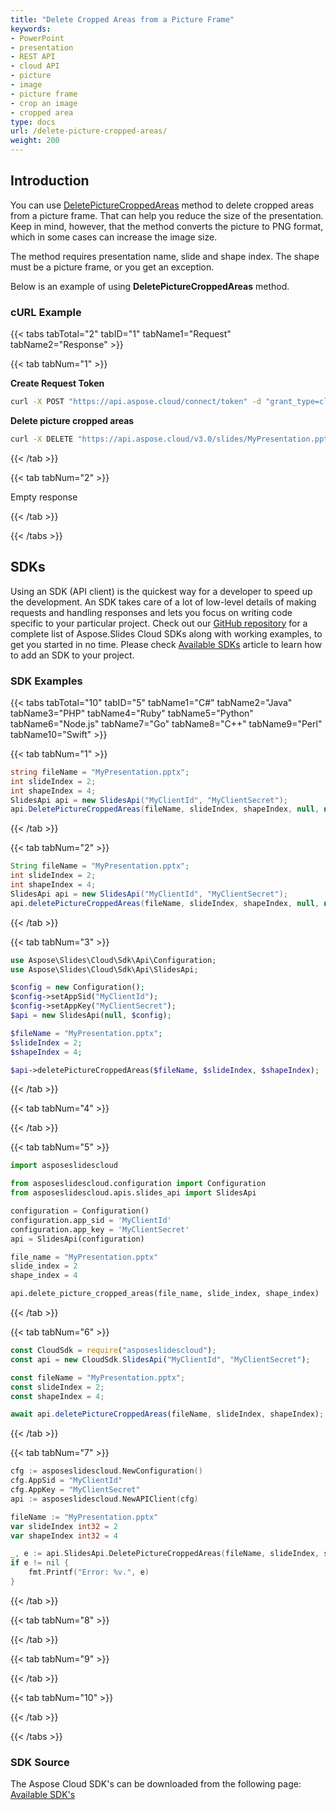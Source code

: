 ```yaml
---
title: "Delete Cropped Areas from a Picture Frame"
keywords:
- PowerPoint
- presentation
- REST API
- cloud API
- picture
- image
- picture frame
- crop an image
- cropped area
type: docs
url: /delete-picture-cropped-areas/
weight: 200
---
```


## **Introduction**

You can use [DeletePictureCroppedAreas](https://apireference.aspose.cloud/slides/#/Shapes/DeletePictureCroppedAreas) method to delete cropped areas from a picture frame.
That can help you reduce the size of the presentation. Keep in mind, however, that the method converts the picture to PNG format, which in some cases can increase the image size.

The method requires presentation name, slide and shape index. The shape must be a picture frame, or you get an exception.

Below is an example of using **DeletePictureCroppedAreas** method.

### **cURL Example**
{{< tabs tabTotal="2" tabID="1" tabName1="Request" tabName2="Response" >}}

{{< tab tabNum="1" >}}

**Create Request Token**

```sh
curl -X POST "https://api.aspose.cloud/connect/token" -d "grant_type=client_credentials&client_id=MyClientId&client_secret=MyClientSecret" -H "Content-Type: application/x-www-form-urlencoded" -H "Accept: application/json"
```

**Delete picture cropped areas**

```sh
curl -X DELETE "https://api.aspose.cloud/v3.0/slides/MyPresentation.pptx/slides/2/shapes/4/pictureCroppedAreas" -H "Authorization: Bearer <AuthToken>"
```

{{< /tab >}}

{{< tab tabNum="2" >}}

Empty response

{{< /tab >}}

{{< /tabs >}}
## **SDKs**
Using an SDK (API client) is the quickest way for a developer to speed up the development. An SDK takes care of a lot of low-level details of making requests and handling responses and lets you focus on writing code specific to your particular project. Check out our [GitHub repository](https://github.com/aspose-slides-cloud) for a complete list of Aspose.Slides Cloud SDKs along with working examples, to get you started in no time. Please check [Available SDKs](/slides/available-sdks/) article to learn how to add an SDK to your project.
### **SDK Examples**
{{< tabs tabTotal="10" tabID="5" tabName1="C#" tabName2="Java" tabName3="PHP" tabName4="Ruby" tabName5="Python" tabName6="Node.js" tabName7="Go" tabName8="C++" tabName9="Perl" tabName10="Swift" >}}

{{< tab tabNum="1" >}}

```csharp
string fileName = "MyPresentation.pptx";
int slideIndex = 2;
int shapeIndex = 4;
SlidesApi api = new SlidesApi("MyClientId", "MyClientSecret");
api.DeletePictureCroppedAreas(fileName, slideIndex, shapeIndex, null, null);
```

{{< /tab >}}

{{< tab tabNum="2" >}}

```java
String fileName = "MyPresentation.pptx";
int slideIndex = 2;
int shapeIndex = 4;
SlidesApi api = new SlidesApi("MyClientId", "MyClientSecret");
api.deletePictureCroppedAreas(fileName, slideIndex, shapeIndex, null, null, null);
```

{{< /tab >}}

{{< tab tabNum="3" >}}

```php
use Aspose\Slides\Cloud\Sdk\Api\Configuration;
use Aspose\Slides\Cloud\Sdk\Api\SlidesApi;

$config = new Configuration();
$config->setAppSid("MyClientId");
$config->setAppKey("MyClientSecret");
$api = new SlidesApi(null, $config);

$fileName = "MyPresentation.pptx";
$slideIndex = 2;
$shapeIndex = 4;

$api->deletePictureCroppedAreas($fileName, $slideIndex, $shapeIndex);
```

{{< /tab >}}

{{< tab tabNum="4" >}}

{{< /tab >}}

{{< tab tabNum="5" >}}

```python
import asposeslidescloud

from asposeslidescloud.configuration import Configuration
from asposeslidescloud.apis.slides_api import SlidesApi

configuration = Configuration()
configuration.app_sid = 'MyClientId'
configuration.app_key = 'MyClientSecret'
api = SlidesApi(configuration)

file_name = "MyPresentation.pptx"
slide_index = 2
shape_index = 4

api.delete_picture_cropped_areas(file_name, slide_index, shape_index)
```

{{< /tab >}}

{{< tab tabNum="6" >}}

```javascript
const CloudSdk = require("asposeslidescloud");
const api = new CloudSdk.SlidesApi("MyClientId", "MyClientSecret");

const fileName = "MyPresentation.pptx";
const slideIndex = 2;
const shapeIndex = 4;

await api.deletePictureCroppedAreas(fileName, slideIndex, shapeIndex);
```

{{< /tab >}}

{{< tab tabNum="7" >}}

```go
cfg := asposeslidescloud.NewConfiguration()
cfg.AppSid = "MyClientId"
cfg.AppKey = "MyClientSecret"
api := asposeslidescloud.NewAPIClient(cfg)

fileName := "MyPresentation.pptx"
var slideIndex int32 = 2
var shapeIndex int32 = 4

_, e := api.SlidesApi.DeletePictureCroppedAreas(fileName, slideIndex, shapeIndex, "", "", "")
if e != nil {
	fmt.Printf("Error: %v.", e)
}
```

{{< /tab >}}

{{< tab tabNum="8" >}}

{{< /tab >}}

{{< tab tabNum="9" >}}

{{< /tab >}}

{{< tab tabNum="10" >}}

{{< /tab >}}

{{< /tabs >}}

### **SDK Source**
The Aspose Cloud SDK's can be downloaded from the following page: [Available SDK's](/slides/available-sdks/)
